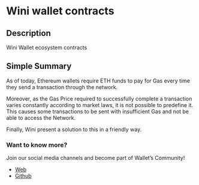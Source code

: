 # Wini wallet contracts

## Description
Wini Wallet ecosystem contracts

## Simple Summary
As of today, Ethereum wallets require ETH funds to pay for Gas every time they send a transaction through the network.

Moreover, as the Gas Price required to successfully complete a transaction varies constantly according to market laws, it is not possible to predefine it. This causes some transactions to be sent with insufficient Gas and not be able to access the Network.

Finally, Wini present a solution to this in a friendly way.

### Want to know more?
Join our social media channels and become part of Wallet’s Community!

* [Web](https://www.winiwallet.io)
* [Github](https://github.com/treelab)
